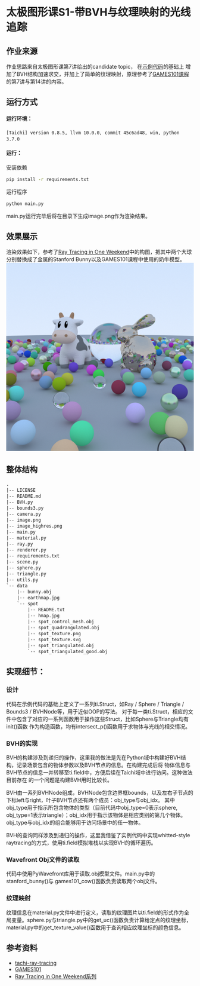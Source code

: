 # 太极图形课S1-带BVH与纹理映射的光线追踪

## 作业来源
作业思路来自太极图形课第7讲给出的candidate topic，
在[示例代码](https://github.com/taichiCourse01/taichi_ray_tracing)的基础上
增加了BVH结构加速求交，并加上了简单的纹理映射，原理参考了[GAMES101课程](https://sites.cs.ucsb.edu/~lingqi/teaching/games101.html)的第7讲与第14讲的内容。

## 运行方式

#### 运行环境：
`[Taichi] version 0.8.5, llvm 10.0.0, commit 45c6ad48, win, python 3.7.0`

#### 运行：
安装依赖
```bash
pip install -r requirements.txt
```
运行程序
```python
python main.py
```
main.py运行完毕后将在目录下生成image.png作为渲染结果。

## 效果展示
渲染效果如下，参考了[Ray Tracing in One Weekend]()中的构图，把其中两个大球分别替换成了金属的Stanford Bunny以及GAMES101课程中使用的奶牛模型。
![Renderring Result](./image_highres.png)

## 整体结构
```
.
|-- LICENSE
|-- README.md
|-- BVH.py
|-- bounds3.py
|-- camera.py
|-- image.png
|-- image_highres.png
|-- main.py
|-- material.py
|-- ray.py
|-- renderer.py
|-- requirements.txt
|-- scene.py
|-- sphere.py
|-- triangle.py
|-- utils.py
`-- data
    |-- bunny.obj
    |-- earthmap.jpg
    `-- spot
        |-- README.txt
        |-- hmap.jpg
        |-- spot_control_mesh.obj
        |-- spot_quadrangulated.obj
        |-- spot_texture.png
        |-- spot_texture.svg
        |-- spot_triangulated.obj
        `-- spot_triangulated_good.obj
```

## 实现细节：

### 设计
代码在示例代码的基础上定义了一系列ti.Struct，如Ray / Sphere / Triangle / Bounds3 / BVHNode等，用于近似OOP的写法。
对于每一类ti.Struct，相应的文件中包含了对应的一系列函数用于操作这些Struct，比如Sphere与Triangle均有init()函数
作为构造函数，均有intersect_p()函数用于求物体与光线的相交情况。

### BVH的实现
BVH的构建涉及到递归的操作，这里我的做法是先在Python域中构建好BVH结构，记录场景包含的物体参数以及BVH节点的信息。在构建完成后将
物体信息与BVH节点的信息一并转移至ti.field中，方便后续在Taichi域中进行访问。这种做法目前存在
的一个问题是构建BVH用时比较长。

BVH由一系列BVHNode组成，BVHNode包含边界框bounds，以及左右子节点的下标left与right，叶子BVH节点还有两个成员：obj_type与obj_idx。
其中obj_type用于指示所包含物体的类型（目前代码中obj_type=0表示sphere, obj_type=1表示triangle）；obj_idx用于指示该物体是相应类别的第几个物体。
obj_type与obj_idx的组合能够用于访问场景中的任一物体。

BVH的查询同样涉及到递归的操作，这里我借鉴了实例代码中实现whitted-style raytracing的方式，使用ti.field模拟堆栈以实现BVH的循环遍历。

### Wavefront Obj文件的读取
代码中使用PyWavefront库用于读取.obj模型文件。main.py中的stanford_bunny()与
games101_cow()函数负责读取两个obj文件。

### 纹理映射
纹理信息在material.py文件中进行定义，读取的纹理图片以ti.field的形式作为全局变量。sphere.py与triangle.py中的get_uc()函数负责计算给定点的纹理坐标，
material.py中的get_texture_value()函数用于查询相应纹理坐标的颜色信息。

## 参考资料
* [tachi-ray-tracing](https://github.com/taichiCourse01/taichi_ray_tracing)
* [GAMES101](https://sites.cs.ucsb.edu/~lingqi/teaching/games101.html)
* [Ray Tracing in One Weekend系列](https://github.com/RayTracing/raytracing.github.io)


